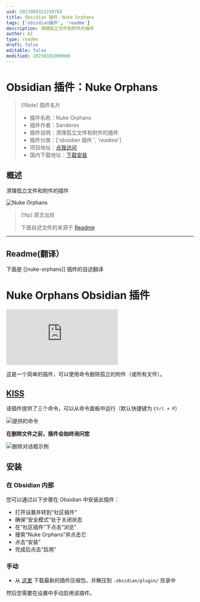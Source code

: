 ```yaml
---
uid: 2023080322230768
title: Obsidian 插件：Nuke Orphans
tags: ['obsidian插件', 'readme']
description: 清理孤立文件和附件的插件
author: AI
type: readme
draft: false
editable: false
modified: 20230101000000
---
```


# Obsidian 插件：Nuke Orphans

> [!Note] 插件名片
> - 插件名称：Nuke Orphans
> - 插件作者：Sandorex
> - 插件说明：清理孤立文件和附件的插件
> - 插件分类：['obsidian 插件 ', 'readme']
> - 项目地址：[点我访问](https://github.com/sandorex/nuke-orphans-plugin)
> - 国内下载地址：[下载安装](https://pkmer.cn/products/plugin/pluginMarket/?nuke-orphans)

## 概述

清理孤立文件和附件的插件

![Nuke Orphans](https://cdn.pkmer.cn/covers/nuke-orphans.png!pkmer)

> [!tip] 原文出处
>
>下面自述文件的来源于 [Readme](https://ghproxy.net/https://raw.githubusercontent.com/sandorex/nuke-orphans-plugin/master/README.md)

---

## Readme(翻译）

下面是 [[nuke-orphans]] 插件的自述翻译

# Nuke Orphans Obsidian 插件

![Obsidian 下载量](https://img.shields.io/badge/dynamic/json?logo=obsidian&color=%23483699&label=下载量&query=%24%5B%22nuke-orphans%22%5D.downloads&url=https%3A%2F%2Fraw.githubusercontent.com%2Fobsidianmd%2Fobsidian-releases%2Fmaster%2Fcommunity-plugin-stats.json)

这是一个简单的插件，可以使用命令删除孤立的附件（或所有文件）。

## [KISS](https://en.wikipedia.org/wiki/KISS_principle)

该插件提供了三个命令，可以从命令面板中运行（默认快捷键为 `Ctrl + P`）

![提供的命令](https://raw.githubusercontent.com/sandorex/nuke-orphans-plugin/master/images/commands.png)

**在删除文件之前，插件会始终询问您**

![删除对话框示例](https://raw.githubusercontent.com/sandorex/nuke-orphans-plugin/master/images/dialog.png)

## 安装

### 在 Obsidian 内部

您可以通过以下步骤在 Obsidian 中安装此插件：

- 打开设置并转到“社区插件”
- 确保“安全模式”处于关闭状态
- 在“社区插件”下点击“浏览”
- 搜索“Nuke Orphans”并点击它
- 点击“安装”
- 完成后点击“启用”

### 手动

- 从 [这里](https://github.com/sandorex/nuke-orphans-plugin/releases/latest/download/nuke-orphans.zip) 下载最新的插件压缩包，并解压到 `.obsidian/plugin/` 目录中

然后您需要在设置中手动启用该插件。
